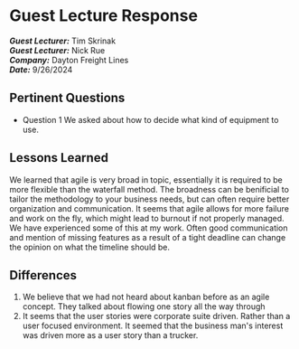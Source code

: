 # Guest Lecture Response
***Guest Lecturer:*** Tim Skrinak<br>
***Guest Lecturer:*** Nick Rue<br>
***Company:*** Dayton Freight Lines<br>
***Date:*** 9/26/2024<br>

## Pertinent Questions
* Question 1 We asked about how to decide what kind of equipment to use.


## Lessons Learned

We learned that agile is very broad in topic, essentially it is required to be more flexible than the waterfall method. The broadness can be benificial to tailor the methodology to your business needs, but can often require better organization and communication. It seems that agile allows for more failure and work on the fly, which might lead to burnout if not properly managed. We have experienced some of this at my work. Often good communication and mention of missing features as a result of a tight deadline can change the opinion on what the timeline should be. 

## Differences
1. We believe that we had not heard about kanban before as an agile concept. They talked about flowing one story all the way through
2. It seems that the user stories were corporate suite driven. Rather than a user focused environment. It seemed that the business man's interest was driven more as a user story than a trucker. 

